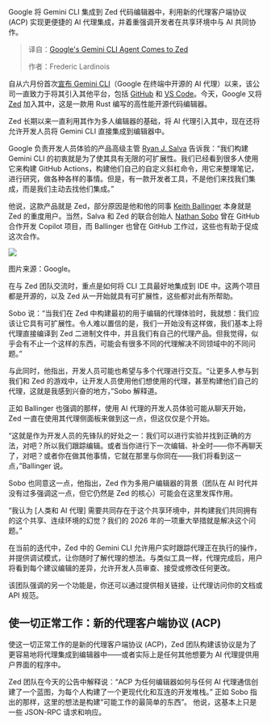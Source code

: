 <!--
title: 谷歌 Gemini CLI Agent 进驻 Zed
cover: https://cdn.thenewstack.io/media/2025/06/e00e7894-gemini_cli_hero_final.png
summary: Google 将 Gemini CLI 集成到 Zed 代码编辑器中，利用新的代理客户端协议 (ACP) 实现更便捷的 AI 代理集成，并着重强调开发者在共享环境中与 AI 共同协作。
-->

Google 将 Gemini CLI 集成到 Zed 代码编辑器中，利用新的代理客户端协议 (ACP) 实现更便捷的 AI 代理集成，并着重强调开发者在共享环境中与 AI 共同协作。

> 译自：[Google's Gemini CLI Agent Comes to Zed](https://thenewstack.io/googles-gemini-cli-agent-comes-to-zed/)
> 
> 作者：Frederic Lardinois

自从六月份首次[宣布 Gemini CLI](https://thenewstack.io/gemini-cli-googles-challenge-to-ai-terminal-apps-like-warp/)（Google 在终端中开源的 AI 代理）以来，该公司一直致力于将其引入其他平台，包括 [GitHub](https://thenewstack.io/googles-gemini-cli-agent-comes-to-github/) 和 [VS Code](https://developers.googleblog.com/en/gemini-cli-vs-code-native-diffing-context-aware-workflows/)。今天，Google 又将 [Zed](https://zed.dev/) 加入其中，这是一款用 Rust 编写的高性能开源代码编辑器。

Zed 长期以来一直利用其作为多人编辑器的基础，将 AI 代理引入其中，现在还将允许开发人员将 Gemini CLI 直接集成到编辑器中。

Google 负责开发人员体验的产品高级主管 [Ryan J. Salva](https://www.linkedin.com/in/ryanjsalva/) 告诉我：“我们构建 Gemini CLI 的初衷就是为了使其具有无限的可扩展性。我们已经看到很多人使用它来构建 GitHub Actions，构建他们自己的自定义斜杠命令，用它来整理笔记，进行研究，做各种各样的事情。但是，有一款开发者工具，不是他们来找我们集成，而是我们主动去找他们集成。”

他说，这款产品就是 Zed，部分原因是他和他的同事 [Keith Ballinger](https://www.linkedin.com/in/keithba/) 本身就是 Zed 的重度用户。当然，Salva 和 Zed 的联合创始人 [Nathan Sobo](https://www.linkedin.com/in/nathan-sobo-92b46720/) 曾在 GitHub 合作开发 Copilot 项目，而 Ballinger 也曾在 GitHub 工作过，这些也有助于促成这次合作。

[![](https://cdn.thenewstack.io/media/2025/08/3856348a-gemini-cli-zed-integration.gif)](https://cdn.thenewstack.io/media/2025/08/3856348a-gemini-cli-zed-integration.gif)

图片来源：Google。

在与 Zed 团队交流时，重点是如何将 CLI 工具最好地集成到 IDE 中。这两个项目都是开源的，以及 Zed 从一开始就具有可扩展性，这些都对此有所帮助。

Sobo 说：“当我们在 Zed 中构建最初的用于编辑的代理体验时，我就想：我们应该让它具有可扩展性。令人难以置信的是，我们一开始没有这样做，我们基本上将代理直接编译到 Zed 二进制文件中，并且我们有自己的代理产品。但我觉得，似乎会有不止一个这样的东西，可能会有很多不同的代理解决不同领域中的不同问题。”

与此同时，他指出，开发人员可能也希望与多个代理进行交互。“让更多人参与到我们和 Zed 的游戏中，让开发人员使用他们想使用的代理，甚至构建他们自己的代理，这就是我感到兴奋的地方，”Sobo 解释道。

正如 Ballinger 也强调的那样，使用 AI 代理的开发人员体验可能从聊天开始，Zed 一直在使用其代理侧面板来做到这一点，但这仅仅是个开始。

“这就是作为开发人员的先锋队的好处之一：我们可以进行实验并找到正确的方法，对吧？所以我们跟踪编辑。或者当你进行下一次编辑、补全时——你不再聊天了，对吧？或者你在做其他事情，它就在那里与你同在——我们将看到这一点，”Ballinger 说。

Sobo 也同意这一点，他指出，Zed 作为多用户编辑器的背景（团队在 AI 时代并没有过多强调这一点，但它仍然是 Zed 的核心）可能会在这里发挥作用。

“我认为 [人类和 AI 代理] 需要共同存在于这个共享环境中，并构建我们共同拥有的这个共享、连续环境的幻觉？我们的 2026 年的一项重大举措就是解决这个问题。”

在当前的迭代中，Zed 中的 Gemini CLI 允许用户实时跟踪代理正在执行的操作，并提供调试模式，让你随时了解代理的想法。与类似工具一样，代理完成后，用户将看到每个建议编辑的差异，允许开发人员审查、接受或修改任何更改。

该团队强调的另一个功能是，你还可以通过提供相关链接，让代理访问你的文档或 API 规范。

## 使一切正常工作：新的代理客户端协议 (ACP)

使这一切正常工作的是新的代理客户端协议 (ACP)，Zed 团队构建该协议是为了更容易地将代理集成到编辑器中——或者实际上是任何其他想要为 AI 代理提供用户界面的程序中。

Zed 团队在今天的公告中解释说：“ACP 为任何编辑器如何与任何 AI 代理通信创建了一个蓝图，为每个人构建了一个更现代化和互连的开发堆栈。” 正如 Sobo 指出的那样，这里的想法是构建“可能工作的最简单的东西”。 他说，这基本上只是一些 JSON-RPC 请求和响应。